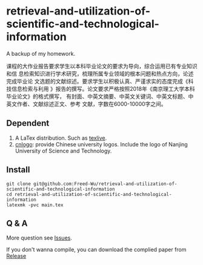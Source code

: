 # retrieval-and-utilization-of-scientific-and-technological-information

A backup of my homework.

课程的大作业报告要求学生以本科毕业论文的要求为导向，综合运用已有专业知识和信
息检索知识进行学术研究，梳理所属专业领域的根本问题和热点方向，论述完成毕业论
文选题的文献综述。要求学生以积极认真、严谨求实的态度完成《科技信息检索与利用
》报告的撰写。论文要求严格按照2018年《南京理工大学本科毕业论文》的格式撰写，
有封面、中英文摘要、中英文关键词、中英文标题、中英文作者、文献综述正文、参考
文献，字数在6000-10000字之间。

Dependent
---------

1.  A LaTex distribution. Such as [texlive].
2.  [cnlogo]: provide Chinese university logos. Include the logo of Nanjing
    University of Science and Technology.

Install
-------

``` {.zsh}
git clone git@github.com:Freed-Wu/retrieval-and-utilization-of-scientific-and-technological-information
cd retrieval-and-utilization-of-scientific-and-technological-information
latexmk -pvc main.tex
```

Q & A
-----

More question see [Issues].

If you don't wanna compile, you can download the complied paper from
[Release]

  [texlive]: https://github.com/TeX-Live/texlive-source
  [cnlogo]: https://github.com/yuxtech/cnlogo
  [Issues]: https://github.com/retrieval-and-utilization-of-scientific-and-technological-information/issues
  [Release]: https://github.com/Freed-Wu/retrieval-and-utilization-of-scientific-and-technological-information/releases/

